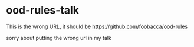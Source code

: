 # ood-rules-talk

This is the wrong URL, it should be https://github.com/foobacca/ood-rules

sorry about putting the wrong url in my talk
